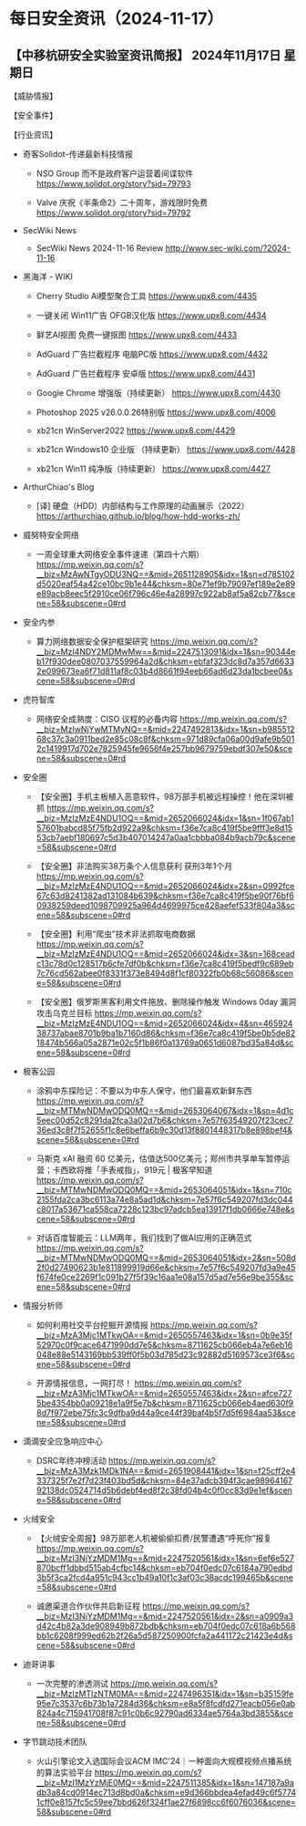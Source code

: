 # 每日安全资讯（2024-11-17）

【中移杭研安全实验室资讯简报】
2024年11月17日 星期日
---------------------------
【威胁情报】

【安全事件】

【行业资讯】

- 奇客Solidot–传递最新科技情报
  - NSO Group 而不是政府客户运营着间谍软件
https://www.solidot.org/story?sid=79793

  - Valve 庆祝《半条命2》二十周年，游戏限时免费
https://www.solidot.org/story?sid=79792

- SecWiki News
  - SecWiki News 2024-11-16 Review
http://www.sec-wiki.com/?2024-11-16

- 黑海洋 - WIKI
  - Cherry Studio Ai模型聚合工具
https://www.upx8.com/4435

  - 一键关闭 Win11广告 OFGB汉化版
https://www.upx8.com/4434

  - 鲜艺AI抠图 免费一键抠图
https://www.upx8.com/4433

  - AdGuard 广告拦截程序 电脑PC版
https://www.upx8.com/4432

  - AdGuard 广告拦截程序 安卓版
https://www.upx8.com/4431

  - Google Chrome 增强版（持续更新）
https://www.upx8.com/4430

  - Photoshop 2025 v26.0.0.26特别版
https://www.upx8.com/4006

  - xb21cn WinServer2022
https://www.upx8.com/4429

  - xb21cn Windows10 企业版 （持续更新）
https://www.upx8.com/4428

  - xb21cn Win11 纯净版（持续更新）
https://www.upx8.com/4427

- ArthurChiao's Blog
  - [译] 硬盘（HDD）内部结构与工作原理的动画展示（2022）
https://arthurchiao.github.io/blog/how-hdd-works-zh/

- 威努特安全网络
  - 一周全球重大网络安全事件速递（第四十六期）
https://mp.weixin.qq.com/s?__biz=MzAwNTgyODU3NQ==&mid=2651128905&idx=1&sn=d785102d5020eaf54a42ce10bc9b1e44&chksm=80e71ef9b79097ef189e2e89e89acb8eec5f2910ce06f796c46e4a28997c922ab8af5a82cb77&scene=58&subscene=0#rd

- 安全内参
  - 算力网络数据安全保护框架研究
https://mp.weixin.qq.com/s?__biz=MzI4NDY2MDMwMw==&mid=2247513091&idx=1&sn=90344eb17f930dee0807037559964a2d&chksm=ebfaf323dc8d7a357d66332e099673ea6f71d811af8c03b4d8661f94eeb66ad6d23da1bcbee0&scene=58&subscene=0#rd

- 虎符智库
  - 网络安全成熟度：CISO 议程的必备内容
https://mp.weixin.qq.com/s?__biz=MzIwNjYwMTMyNQ==&mid=2247492813&idx=1&sn=b98551268c37c3a0911bed2e85c08c8f&chksm=971d89cfa06a00d9afe9b5012c1419917d702e7825945fe9656f4e257bb9679759ebdf307e50&scene=58&subscene=0#rd

- 安全圈
  - 【安全圈】手机主板植入恶意软件，98万部手机被远程操控！他在深圳被抓
https://mp.weixin.qq.com/s?__biz=MzIzMzE4NDU1OQ==&mid=2652066024&idx=1&sn=1f067ab157601babcd85f75fb2d922a9&chksm=f36e7ca8c419f5be9fff3e8d1553cb7aebf180697c5d3b407014247a0aa1cbbba084b9acb79c&scene=58&subscene=0#rd

  - 【安全圈】非法购买38万条个人信息获利 获刑3年1个月
https://mp.weixin.qq.com/s?__biz=MzIzMzE4NDU1OQ==&mid=2652066024&idx=2&sn=0992fce67c63d8241382ad131084b639&chksm=f36e7ca8c419f5be90f76bf60938259deed1098709925a964d4699975ce428aefef533f804a3&scene=58&subscene=0#rd

  - 【安全圈】利用“爬虫”技术非法抓取电商数据
https://mp.weixin.qq.com/s?__biz=MzIzMzE4NDU1OQ==&mid=2652066024&idx=3&sn=168ceadc13c78d0c128517b6cfe7df0b&chksm=f36e7ca8c419f5bedf9c689eb7c76cd562abee0f8331f373e8494d8f1cf80322fb0b68c56086&scene=58&subscene=0#rd

  - 【安全圈】俄罗斯黑客利用文件拖放、删除操作触发 Windows 0day 漏洞攻击乌克兰目标
https://mp.weixin.qq.com/s?__biz=MzIzMzE4NDU1OQ==&mid=2652066024&idx=4&sn=46592438737abae8701b9ba1b7160d86&chksm=f36e7ca8c419f5be0b5de8218474b566a05a2871e02c5f1b86f0a13769a0651d6087bd35a84d&scene=58&subscene=0#rd

- 极客公园
  - 涂鸦中东探险记：不要以为中东人保守，他们最喜欢新鲜东西
https://mp.weixin.qq.com/s?__biz=MTMwNDMwODQ0MQ==&mid=2653064067&idx=1&sn=4d1c5eec00d52c8291da2fca3a02d7b6&chksm=7e57f63549207f23cec736ed3c8f7f52655f1c8e6beffa6b9c30d13f8801448317b8e898bef4&scene=58&subscene=0#rd

  - 马斯克 xAI 融资 60 亿美元，估值达500亿美元；郑州市共享单车暂停运营；卡西欧将推「手表戒指」，919元 | 极客早知道
https://mp.weixin.qq.com/s?__biz=MTMwNDMwODQ0MQ==&mid=2653064051&idx=1&sn=710c2155fda2ca3bc6113a74e8a5ad1d&chksm=7e57f6c549207fd3dc044c8017a53671ca558ca7228c123bc97adcb5ea13917f1db0666e748e&scene=58&subscene=0#rd

  - 对话百度智能云：LLM两年，我们找到了做AI应用的正确范式
https://mp.weixin.qq.com/s?__biz=MTMwNDMwODQ0MQ==&mid=2653064051&idx=2&sn=508d2f0d27490623b1e811899919d66e&chksm=7e57f6c549207fd3a9e45f674fe0ce2269f1c091b27f5f39c16aa1e08a157d5ad7e56e9be355&scene=58&subscene=0#rd

- 情报分析师
  - 如何利用社交平台挖掘开源情报
https://mp.weixin.qq.com/s?__biz=MzA3Mjc1MTkwOA==&mid=2650557463&idx=1&sn=0b9e35f52970c0f9cace6471990dd7e5&chksm=8711625cb066eb4a7e6eb16048e88e5143169bb539ff0f5b03d785d23c92882d5169573ce3f6&scene=58&subscene=0#rd

  - 开源情报信息，一网打尽！
https://mp.weixin.qq.com/s?__biz=MzA3Mjc1MTkwOA==&mid=2650557463&idx=2&sn=afce7275be4354bb0a09218e1a9f5e7b&chksm=8711625cb066eb4aed630f98d7f972ebe75fc3c9dfba9d44a9ce44f39baf4b5f7d5f6984aa53&scene=58&subscene=0#rd

- 滴滴安全应急响应中心
  - DSRC年终冲榜活动
https://mp.weixin.qq.com/s?__biz=MzA3Mzk1MDk1NA==&mid=2651908441&idx=1&sn=f25cff2e4337325f7e2f7d23f403bd5d&chksm=84e37adcb394f3cae9896416792138dc0524714d5b6debf4ed8f2c38fd04b4c0f0cc83d9e1ef&scene=58&subscene=0#rd

- 火绒安全
  - 【火绒安全周报】98万部老人机被偷偷扣费/民警遭遇“呼死你”报复
https://mp.weixin.qq.com/s?__biz=MzI3NjYzMDM1Mg==&mid=2247520561&idx=1&sn=6ef6e527870bcff1dbbd515ab4cfbc14&chksm=eb704f0edc07c6184a790edbd3b5f3ca2fcd4a951c943cc1b49a10f1c3af03c38acdc199465b&scene=58&subscene=0#rd

  - 诚邀渠道合作伙伴共启新征程
https://mp.weixin.qq.com/s?__biz=MzI3NjYzMDM1Mg==&mid=2247520561&idx=2&sn=a0909a3d42c4b82a3de908949b872bdb&chksm=eb704f0edc07c618a6b568bb1c6208f999ed62b2f26a5d587250900fcfa2a441172c21423e4d&scene=58&subscene=0#rd

- 迪哥讲事
  - 一次完整的渗透测试
https://mp.weixin.qq.com/s?__biz=MzIzMTIzNTM0MA==&mid=2247496351&idx=1&sn=b35159fe95e7c3537c6b73b1a7284d36&chksm=e8a5f8fcdfd271eacb056e0ab824a4c715941708f87c91c0b6c92790ad6334ae5764a3bd3855&scene=58&subscene=0#rd

- 字节跳动技术团队
  - 火山引擎论文入选国际会议ACM IMC'24｜一种面向大规模视频点播系统的算法实验平台
https://mp.weixin.qq.com/s?__biz=MzI1MzYzMjE0MQ==&mid=2247511385&idx=1&sn=147187a9adb3a84cd0914ec713d8bd0a&chksm=e9d366bbdea4efad49c6f57741cff0e8157fc5c59ee7bbd626f324f1ae27f6898cc6f6076036&scene=58&subscene=0#rd

